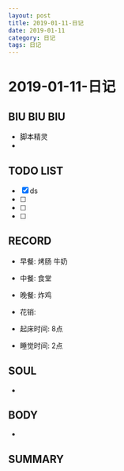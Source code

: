 ```yaml
---
layout: post
title: 2019-01-11-日记
date: 2019-01-11
category: 日记
tags: 日记
---
```

# 2019-01-11-日记
## BIU BIU BIU
- 脚本精灵
- 
 
## TODO LIST
- [x] ds
- [ ] 
- [ ] 
- [ ] 
 
## RECORD
- 早餐:  烤肠 牛奶
- 中餐:  食堂
- 晚餐:  炸鸡
 
- 花销:  
 
- 起床时间:  8点
- 睡觉时间:  2点
 
## SOUL
- 
 
## BODY
- 
 
## SUMMARY
 
 

